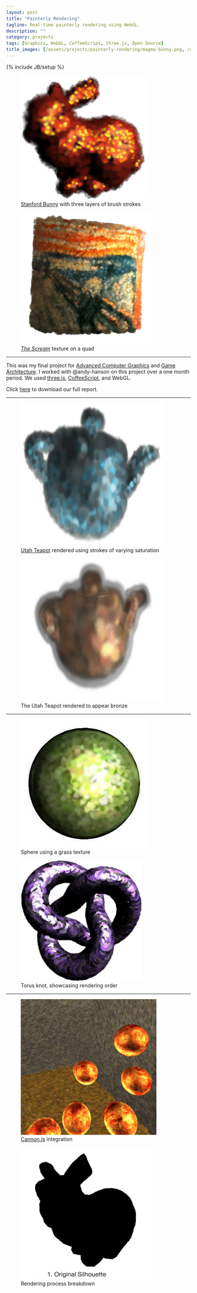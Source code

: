 ```yaml
---
layout: post
title: "Painterly Rendering"
tagline: Real-time painterly rendering using WebGL.
description: ""
category: projects
tags: [Graphics, WebGL, CoffeeScript, three.js, Open Source]
title_images: [/assets/projects/painterly-rendering/magma-bunny.png, /assets/projects/painterly-rendering/the-scream.png]
---
```

{% include JB/setup %}

<div class="project-figures">
    <figure>
        <img src="/assets/projects/painterly-rendering/magma-bunny.png" class="project-padded" height="340px" width="340px">
        <figcaption><a href="http://en.wikipedia.org/wiki/Stanford_bunny">Stanford Bunny</a> with three layers of brush strokes</figcaption>
    </figure>
    <figure>
        <img src="/assets/projects/painterly-rendering/the-scream.png" class="project-padded" height="360px" width="360px">
        <figcaption><a href="http://en.wikipedia.org/wiki/The_Scream"><i>The Scream</i></a> texture on a quad</figcaption>
    </figure>
</div>

<hr>

This was my final project for <a href="http://www.cs.rpi.edu/~cutler/classes/advancedgraphics/S14/index.php">Advanced Computer Graphics</a> and <a href="http://www.cogsci.rpi.edu/~destem/gamearch/">Game Architecture</a>. I worked with @andy-hanson on this project over a one month period. We used <a href="http://threejs.org/">three.js</a>, <a href="http://coffeescript.org/">CoffeeScript</a>, and WebGL.

Click <a href="/assets/projects/painterly-rendering/painterly-rendering.pdf">here</a> to download our full report.

<script type="text/javascript" src="/assets/js/jquery.githubRepoWidget.min.js"></script>
<div class="github-widget" data-repo="ScottTodd/PainterlyRendering"></div>

<hr>

<div class="project-figures">
    <figure>
        <img src="/assets/projects/painterly-rendering/blue-teapot.png" class="project-padded" height="390px" width="390px">
        <figcaption><a href="http://en.wikipedia.org/wiki/Utah_teapot">Utah Teapot</a> rendered using strokes of varying saturation</figcaption>
    </figure>
    <figure>
        <img src="/assets/projects/painterly-rendering/bronze-teapot.png" class="project-padded" height="390px" width="390px">
        <figcaption>The Utah Teapot rendered to appear bronze</figcaption>
    </figure>
</div>

<hr>

<div class="project-figures">
    <figure>
        <img src="/assets/projects/painterly-rendering/grass-sphere.png" class="project-padded" height="350px" width="350px">
        <figcaption>Sphere using a grass texture</figcaption>
    </figure>
    <figure>
        <img src="/assets/projects/painterly-rendering/torus-knot.png" class="project-padded" height="330px" width="330px">
        <figcaption>Torus knot, showcasing rendering order</figcaption>
    </figure>
</div>

<hr>

<div class="project-figures">
    <figure>
        <img src="/assets/projects/painterly-rendering/bouncing-spheres.png" class="project-padded" height="370px" width="370px">
        <figcaption><a href="http://cannonjs.org/">Cannon.js</a> integration</figcaption>
    </figure>
    <figure>
        <img src="/assets/projects/painterly-rendering/bunny-steps-anim-text.gif" class="project-padded" height="360px" width="360px">
        <figcaption>Rendering process breakdown</figcaption>
    </figure>
</div>
